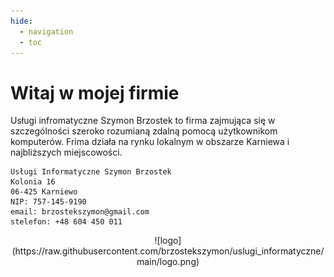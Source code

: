```yaml
---
hide:
  - navigation
  - toc
---
```


# Witaj w mojej firmie

Usługi infromatyczne Szymon Brzostek to firma zajmująca się w szczególności szeroko rozumianą zdalną pomocą użytkownikom komputerów. Frima działa na rynku lokalnym w obszarze Karniewa i najbliższych miejscowości. 

    Usługi Informatyczne Szymon Brzostek
    Kolonia 16
    06-425 Karniewo
    NIP: 757-145-9190
    email: brzostekszymon@gmail.com
    stelefon: +48 604 450 011

<center>![logo](https://raw.githubusercontent.com/brzostekszymon/uslugi_informatyczne/main/logo.png)</center>